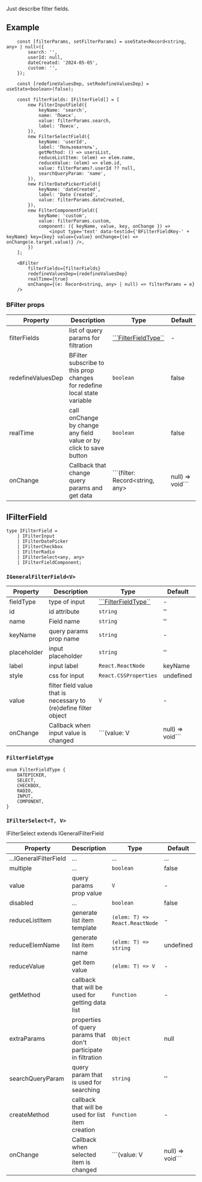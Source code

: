 Just describe filter fields.

## Example
```
	const [filterParams, setFilterParams] = useState<Record<string, any> | null>({
		search: '',
		userId: null,
		dateCreated: '2024-05-05',
		custom: '',
	});

	const [redefineValuesDep, setRedefineValuesDep] = useState<boolean>(false);

	const filterFields: IFilterField[] = [
		new FilterInputField({
			keyName: 'search',
			name: 'Поиск',
			value: filterParams.search,
			label: 'Поиск',
		}),
		new FilterSelectField({
			keyName: 'userId',
			label: 'Пользователь',
			getMethod: () => usersList,
			reduceListItem: (elem) => elem.name,
			reduceValue: (elem) => elem.id,
			value: filterParams?.userId ?? null,
			searchQueryParam: 'name',
		}),
		new FilterDatePickerField({
			keyName: 'dateCreated',
			label: 'Date Created',
			value: filterParams.dateCreated,
		}),
		new FilterComponentField({
			keyName: 'custom',
			value: filterParams.custom,
			component: ({ keyName, value, key, onChange }) =>
				<input type='text' data-testid={'BFilterFieldKey-' + keyName} key={key} value={value} onChange={(e) => onChange(e.target.value)} />,
		})
	];

	<BFilter
		filterFields={filterFields}
		redefineValuesDep={redefineValuesDep}
		realTime={true}
		onChange={(e: Record<string, any> | null) => filterParams = e}
	/>
```

### BFilter props

Property           | Description                                 | Type                  | Default
------------------ | ------------------------------------------- | --------------------- | -------------------
filterFields       | list of query params for filtration                                          | [```FilterFieldType``](#ifilterfield)         | -
redefineValuesDep  | BFilter subscribe to this prop changes <br>for redefine local state variable | ```boolean```          | false
realTime           | call onChange by change any field value or by click to save button  | ```boolean```          | false
onChange           | Callback that change query params and get data                      | ```(filter: Record<string, any> | null) => void``` | -


## IFilterField

```
type IFilterField =
	| IFilterInput
	| IFilterDatePicker
	| IFilterCheckbox
	| IFilterRadio
	| IFilterSelect<any, any>
	| IFilterFieldComponent;
```

### `IGeneralFilterField<V>`

Property           | Description                                 | Type                  | Default
------------------ | ------------------------------------------- | --------------------- | -------------------
fieldType          | type of input                               | [```FilterFieldType``](#filterfieldtype)         | -
id                 | id attribute | ```string```          | ''
name               | Field name  | ```string```          | ''
keyName            | query params prop name  | ```string```          | -
placeholder        | input placeholder  | ```string```          | ''
label              | input label  | ```React.ReactNode```          | keyName
style              | css for input  | ```React.CSSProperties```          | undefined
value              | filter field value that is necessary to (re)define filter object  | ```V```          | -
onChange           | Callback when input value is changed                      | ```(value: V | null) => void``` | -

### `FilterFieldType`

```
enum FilterFieldType {
	DATEPICKER,
	SELECT,
	CHECKBOX,
	RADIO,
	INPUT,
	COMPONENT,
}
```

### `IFilterSelect<T, V>`

IFilterSelect extends IGeneralFilterField

Property           | Description                                 | Type                  | Default
------------------ | ------------------------------------------- | --------------------- | -------------------
...IGeneralFilterField          | ...                               | ...         | ...
multiple                 | ... | ```boolean```          | false
value                 | query params prop value | ```V```          | -
disabled               | ...  | ```boolean```          | false
reduceListItem            | generate list item template  | ```(elem: T) => React.ReactNode``` | -
reduceElemName        | generate list item name  | ```(elem: T) => string```          | undefined
reduceValue              | get item value  | ```(elem: T) => V```          | -
getMethod              | callback that will be used for getting data list  | ```Function```          | -
extraParams              | properties of query params that don't participate in filtration  | ```Object```          | null
searchQueryParam              | query param that is used for searching  | ```string```          | ''
createMethod              | callback that will be used for list item creation  | ```Function```          | -
onChange           | Callback when selected item is changed                      | ```(value: V | null) => void``` | -


